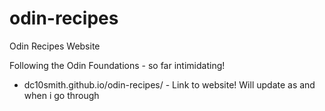 # odin-recipes
 Odin Recipes Website

 Following the Odin Foundations - so far intimidating!
 -  dc10smith.github.io/odin-recipes/ - Link to website! Will update as and when i go through
